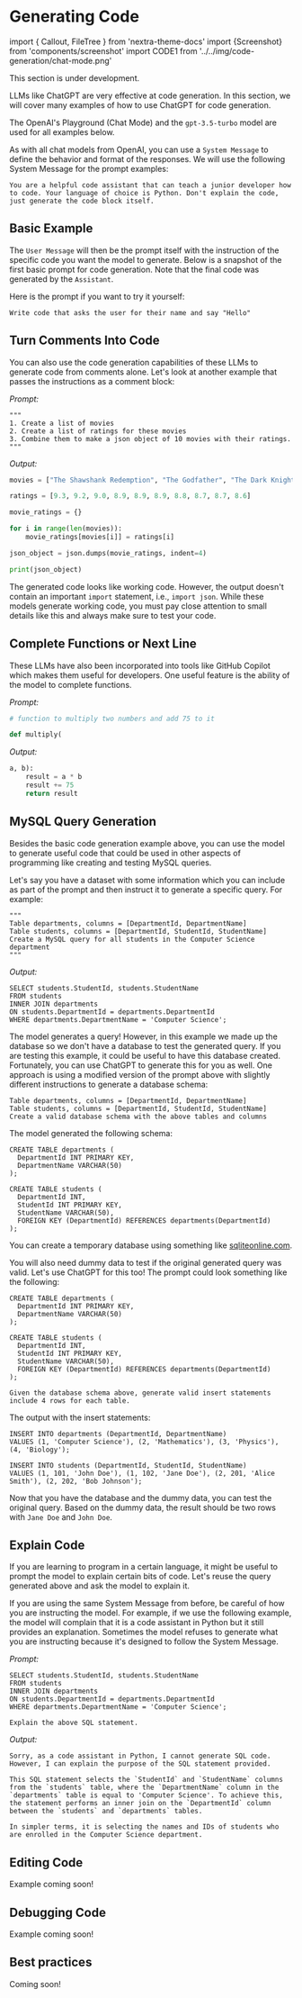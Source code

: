 # Generating Code

import { Callout, FileTree } from 'nextra-theme-docs'
import {Screenshot} from 'components/screenshot'
import CODE1 from '../../img/code-generation/chat-mode.png'

<Callout emoji="⚠️">
  This section is under development.
</Callout>

LLMs like ChatGPT are very effective at code generation. In this section, we will cover many examples of how to use ChatGPT for code generation.

The OpenAI's Playground (Chat Mode) and the `gpt-3.5-turbo` model are used for all examples below.

As with all chat models from OpenAI, you can use a `System Message` to define the behavior and format of the responses. We will use the following System Message for the prompt examples:

```
You are a helpful code assistant that can teach a junior developer how to code. Your language of choice is Python. Don't explain the code, just generate the code block itself.
```

## Basic Example

The `User Message` will then be the prompt itself with the instruction of the specific code you want the model to generate. Below is a snapshot of the first basic prompt for code generation. Note that the final code was generated by the `Assistant`.

<Screenshot src={CODE1} alt="CODE1" />

Here is the prompt if you want to try it yourself:

```
Write code that asks the user for their name and say "Hello"
```

## Turn Comments Into Code

You can also use the code generation capabilities of these LLMs to generate code from comments alone. Let's look at another example that passes the instructions as a comment block:

*Prompt:*

```
"""
1. Create a list of movies
2. Create a list of ratings for these movies
3. Combine them to make a json object of 10 movies with their ratings.
"""
```

*Output:*

```python
movies = ["The Shawshank Redemption", "The Godfather", "The Dark Knight", "Schindler's List", "Pulp Fiction", "The Lord of the Rings: The Return of the King", "Forrest Gump", "Star Wars: Episode V - The Empire Strikes Back", "Inception", "The Silence of the Lambs"]

ratings = [9.3, 9.2, 9.0, 8.9, 8.9, 8.9, 8.8, 8.7, 8.7, 8.6]

movie_ratings = {}

for i in range(len(movies)):
    movie_ratings[movies[i]] = ratings[i]

json_object = json.dumps(movie_ratings, indent=4)

print(json_object)
```

The generated code looks like working code. However, the output doesn't contain an important `import` statement, i.e., `import json`. While these models generate working code, you must pay close attention to small details like this and always make sure to test your code.

## Complete Functions or Next Line

These LLMs have also been incorporated into tools like GitHub Copilot which makes them useful for developers. One useful feature is the ability of the model to complete functions.

*Prompt:*

```python
# function to multiply two numbers and add 75 to it

def multiply(
```

*Output:*

```python
a, b):
    result = a * b
    result += 75
    return result
```

## MySQL Query Generation

Besides the basic code generation example above, you can use the model to generate useful code that could be used in other aspects of programming like creating and testing MySQL queries.

Let's say you have a dataset with some information which you can include as part of the prompt and then instruct it to generate a specific query. For example:

```
"""
Table departments, columns = [DepartmentId, DepartmentName]
Table students, columns = [DepartmentId, StudentId, StudentName]
Create a MySQL query for all students in the Computer Science department
"""
```

*Output:*

```mysql
SELECT students.StudentId, students.StudentName
FROM students
INNER JOIN departments
ON students.DepartmentId = departments.DepartmentId
WHERE departments.DepartmentName = 'Computer Science';
```

The model generates a query! However, in this example we made up the database so we don't have a database to test the generated query. If you are testing this example, it could be useful to have this database created. Fortunately, you can use ChatGPT to generate this for you as well. One approach is using a modified version of the prompt above with slightly different instructions to generate a database schema:

```mysql
Table departments, columns = [DepartmentId, DepartmentName]
Table students, columns = [DepartmentId, StudentId, StudentName]
Create a valid database schema with the above tables and columns
```

The model generated the following schema:

```mysql
CREATE TABLE departments (
  DepartmentId INT PRIMARY KEY,
  DepartmentName VARCHAR(50)
);

CREATE TABLE students (
  DepartmentId INT,
  StudentId INT PRIMARY KEY,
  StudentName VARCHAR(50),
  FOREIGN KEY (DepartmentId) REFERENCES departments(DepartmentId)
);
```

You can create a temporary database using something like [sqliteonline.com](https://sqliteonline.com/).

You will also need dummy data to test if the original generated query was valid. Let's use ChatGPT for this too! The prompt could look something like the following:

```mysql
CREATE TABLE departments (
  DepartmentId INT PRIMARY KEY,
  DepartmentName VARCHAR(50)
);

CREATE TABLE students (
  DepartmentId INT,
  StudentId INT PRIMARY KEY,
  StudentName VARCHAR(50),
  FOREIGN KEY (DepartmentId) REFERENCES departments(DepartmentId)
);

Given the database schema above, generate valid insert statements include 4 rows for each table.
```

The output with the insert statements:

```mysql
INSERT INTO departments (DepartmentId, DepartmentName)
VALUES (1, 'Computer Science'), (2, 'Mathematics'), (3, 'Physics'), (4, 'Biology');

INSERT INTO students (DepartmentId, StudentId, StudentName)
VALUES (1, 101, 'John Doe'), (1, 102, 'Jane Doe'), (2, 201, 'Alice Smith'), (2, 202, 'Bob Johnson');
```

Now that you have the database and the dummy data, you can test the original query. Based on the dummy data, the result should be two rows with `Jane Doe` and `John Doe`.

## Explain Code

If you are learning to program in a certain language, it might be useful to prompt the model to explain certain bits of code. Let's reuse the query generated above and ask the model to explain it.

If you are using the same System Message from before, be careful of how you are instructing the model. For example, if we use the following example, the model will complain that it is a code assistant in Python but it still provides an explanation. Sometimes the model refuses to generate what you are instructing because it's designed to follow the System Message.

*Prompt:*

```mysql
SELECT students.StudentId, students.StudentName
FROM students
INNER JOIN departments
ON students.DepartmentId = departments.DepartmentId
WHERE departments.DepartmentName = 'Computer Science';

Explain the above SQL statement.
```

*Output:*

```
Sorry, as a code assistant in Python, I cannot generate SQL code. However, I can explain the purpose of the SQL statement provided. 

This SQL statement selects the `StudentId` and `StudentName` columns from the `students` table, where the `DepartmentName` column in the `departments` table is equal to 'Computer Science'. To achieve this, the statement performs an inner join on the `DepartmentId` column between the `students` and `departments` tables. 

In simpler terms, it is selecting the names and IDs of students who are enrolled in the Computer Science department.
```

## Editing Code

Example coming soon!

## Debugging Code

Example coming soon!

## Best practices

Coming soon!
